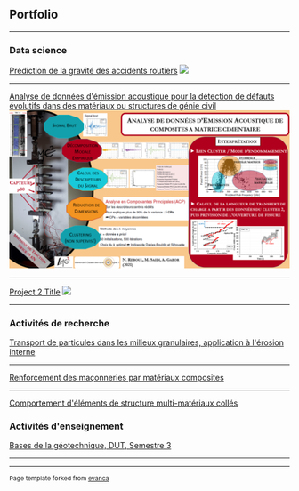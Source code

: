 ## Portfolio

---

### Data science

[Prédiction de la gravité des accidents routiers](/gravite_page)
<img src="images/dummy_thumbnail.jpg?raw=true"/>

---
[Analyse de données d'émission acoustique pour la détection de défauts évolutifs dans des matériaux ou structures de génie civil](/EA_page)
<img src="images/ProjetEA_Image.png?raw=true"/>

---
[Project 2 Title](/pdf/sample_presentation.pdf)
<img src="images/dummy_thumbnail.jpg?raw=true"/>

---

### Activités de recherche

[Transport de particules dans les milieux granulaires, application à l'érosion interne](/these_page)  

---

[Renforcement des maçonneries par matériaux composites](/maconnerie_page)

---

[Comportement d'éléments de structure multi-matériaux collés](/collage_page)

### Activités d'enseignement

[Bases de la géotechnique, DUT, Semestre 3](/G1_page)

---




---
<p style="font-size:11px">Page template forked from <a href="https://github.com/evanca/quick-portfolio">evanca</a></p>
<!-- Remove above link if you don't want to attibute -->